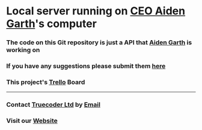 # Local server running on [CEO Aiden Garth](https://github.com/I-Truecoder-I/)'s computer


### The code on this Git repository is just a API that [Aiden Garth](https://github.com/I-Truecoder-I/) is working on
### If you have any suggestions please submit them [here](https://github.com/I-TrueCoder-I/local-server/issues/new)
### This project's [Trello](https://trello.com/b/OnmZKWMM/local-server-to-do) Board

---

### Contact [Truecoder Ltd](https://github.com/True-Coder-LTD/) by [Email](mailto:truecoder.business@outlook.com)
### Visit our [Website](https://True-Coder-LTD.github.io/)